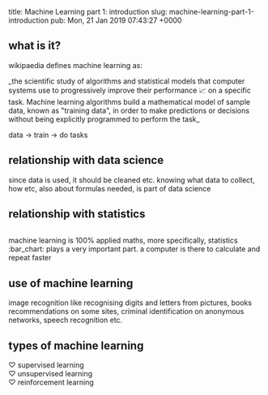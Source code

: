 title: Machine Learning part 1: introduction
slug: machine-learning-part-1-introduction
pub: Mon, 21 Jan 2019 07:43:27 +0000


**what is it?**
---------------




wikipaedia defines machine learning as:




\_the scientific study of algorithms and statistical models that computer systems use to progressively improve their performance 📈 on a specific task. Machine learning algorithms build a mathematical model of sample data, known as "training data", in order to make predictions or decisions without being explicitly programmed to perform the task\_




data -> train -> do tasks




**relationship with data science**
----------------------------------




since data is used, it should be cleaned etc. knowing what data to collect, how etc, also about formulas needed, is part of data science




**relationship with statistics**
--------------------------------




![]()


machine learning is 100% applied maths, more specifically, statistics :bar\_chart: plays a very important part. a computer is there to calculate and repeat faster




**use of machine learning**
---------------------------




image recognition like recognising digits and letters from pictures, books recommendations on some sites, criminal identification on anonymous networks, speech recognition etc.




**types of machine learning**
-----------------------------




♡ supervised learning  
♡ unsupervised learning  
♡ reinforcement learning




